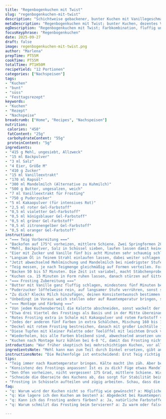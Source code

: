 ```yaml
---
title: "Regenbogenkuchen mit Twist"
slug: "regenbogenkuchen-mit-twist"
description: "Schichtweise gebackener, bunter Kuchen mit Vanillegeschmack. Sechs Farben Frosting, zarte Textur. Buttriges Frosting, leichtes Aroma. Variation mit Mandelmilch, glutenfrei möglich. Schrittweise Teigzubereitung mit Eischnee für Luftigkeit. Backzeit hängt vom Ofen, Stäbchenprobe entscheidend. Farbige Glasur kreativ dosieren, intensiver Rotton durch Kakao. Ausgangspunkt: Weiche Butter, akkurate Temperatur, Zutaten Raumtemperatur. Achtung Kleckern beim Färben, Frosting dick genug für Form. Ganze Prozedur ca. 1 Stunde 50 Minuten, Ruhezeiten beachten."
metaDescription: "Regenbogenkuchen mit Twist; bunter Kuchen, dezentes Vanillearoma. Ein Genuss, der das Auge erfreut und den Gaumen verwöhnt."
ogDescription: "Regenbogenkuchen mit Twist; Farbkombination, fluffig und gut für dein Fest. Tolle Abwandlungen möglich."
focusKeyphrase: "Regenbogenkuchen"
date: 2025-09-27
draft: false
image: regenbogenkuchen-mit-twist.png
author: "Marlena"
prepTime: PT55M
cookTime: PT55M
totalTime: PT1H50M
recipeYield: "12 Portionen"
categories: ["Nachspeisen"]
tags:
- "Kuchen"
- "bunt"
- "süss"
- "Festtagsrezept"
keywords:
- "Kuchen"
- "Rezept"
- "Nachspeise"
breadcrumb: ["Home", "Recipes", "Nachspeisen"]
nutrition: 
 calories: "450"
 fatContent: "25g"
 carbohydrateContent: "55g"
 proteinContent: "5g"
ingredients:
- "415 g Mehl, ungesiebt, Allzweck"
- "15 ml Backpulver"
- "3 ml Salz"
- "4 Eier, Größe M"
- "410 g Zucker"
- "15 ml Vanilleextrakt"
- "170 ml Rapsöl"
- "300 ml Mandelmilch (Alternative zu Kuhmilch)"
- "500 g Butter, ungesalzen, weich"
- "7 ml Vanilleextrakt für Frosting"
- "750 g Puderzucker"
- "5 ml Kakaopulver (für intensives Rot)"
- "2,5 ml roter Gel-Farbstoff"
- "0,5 ml violetter Gel-Farbstoff"
- "0,5 ml königsblauer Gel-Farbstoff"
- "0,5 ml grüner Gel-Farbstoff"
- "0,5 ml zitronengelber Gel-Farbstoff"
- "0,5 ml oranger Gel-Farbstoff"
instructions:
- "=== Teig Vorbereitung ==="
- "Backofen auf 175°C vorheizen, mittlere Schiene. Zwei Springformen 20 cm einfetten, Backpapier bodenbedeckend, rutscht besser raus später."
- "Mehl, Backpulver, Salz in Schüssel sieben, laufen lassen damit keine Klumpen."
- "Eier mit Zucker und Vanille fünf bis acht Minuten sehr schaumig schlagen, halbwegs Volumen verdoppeln, Luftmasse sichtbar. Wird zäher, fast wie Baisermasse."
- "Langsam Öl in feinem Strahl einlaufen lassen, dabei weiter schlagen. Wichtig, sonst trennt sich der Teig oder wird schwer."
- "Jetzt abwechselnd Mehlmischung und Mandelmilch bei niedrigster Stufe unterheben, löffelweise, nicht übermixen. Muss geschmeidig sein, glänzend, nicht klebrig zu sehr."
- "Teig messen, je nach Teigmenge gleichmäßig auf Formen verteilen. Formen klopfen, Luftblasen raus, ungleichmäßig verteilt versaut die Schichten."
- "Backen 50 bis 57 Minuten. Die Zeit ist variabel, macht Stäbchenprobe: Stäbchen darf kein Teig mehr kleben, aber der Kuchen soll federnd sein. Beim Klopfen auf die Form sollte es hohl klingen, nicht dumpf. "
- "Kuchen ca. 15 Minuten in Form ruhen lassen, danach stürzen auf Gitter, komplett auskühlen. Vorher No-Go: Glatte Oberfläche kaputt machen oder saftig abschneiden!"
- "=== Frosting Zubereitung ==="
- "Butter mit Vanille ganz fluffig schlagen, mindestens fünf Minuten bei hoher Geschwindigkeit. Creme soll hell und breit geworden sein."
- "Puderzucker löffelweise rein, auf langsamer Stufe verrühren, sonst staubt es. Nach und nach bis zum Schluss die richtige Konsistenz prüfen, sollte dick und dennoch streichfähig sein."
- "Zu dick? Klecks Milch hinzufügen, deinen Konsistentwunsch bestimmen. Zu flüssig? Puderzucker nachlegen, immer in kleinen Mengen. "
- "Unbedingt im Voraus weich stellen oder auf Raumtemperatur bringen, sonst Frosting klumpig oder zu wellig."
- "=== Montage und Färbung ==="
- "Von jedem Kuchenoberteil die Kalotte abschneiden, sonst wackelt der Stapel, uneben bringt Patzer."
- "Etwa drei Viertel des Frostings als Basis und in der Mitte übereinander für Klebeeffekt nutzen. Rest Frosting aufheben, 1 Liter in sechs Schüsseln aufteilen."
- "Rotes Frosting extra in Schale mit Kakaopulver und rotem Farbstoff vermengen. Zuhören: Kakao verdunkelt rot, macht schön kräftig. Sonst wirkt fast rosa, fleckig."
- "Jedes der anderen fünf Farben in extra Schälchen, Mischung 160 bis 170 ml pro Schale. Jede Schale bekommt eine Farbe zugefügt und gut verrührt, zügig arbeiten, da Frosting austrocknet."
- "Deckel mit rotem Frosting bestreichen, danach mit großer Lochtülle jeweils Punkte rundherum setzen, jeweils für Farben des Regenbogens."
- "Diese Tupfen mit kleiner Palette oder Teelöffel mit leichtem Druck verteilen, verteilt sie etwa 2,5 cm breit horizontal um den Rand. Tipp: Zwischen Farbe leicht wischen mit feuchtem Tuch, falls unerwünschter Farbauftrag entsteht."
- "Wiederholen, bis alle Farben bleibend sind, abwechselnd ansetzen und Farbbänder parallel formen."
- "Kuchen nach Montage kurz kühlen bei 6-8 °C, damit das Frosting nicht schmilzt beim Servieren oder transportieren."
introduction: "War früher skeptisch bei mehrschichtigen Kuchen, vor allem wenn bunt. Oft wurden sie zu trocken, frostings zu süß oder Farben verlaufen. Durch das Austauschen von Kuhmilch zu Mandelmilch wurde der Teig luftiger und vertrug sich besser mit Öl statt Butter im Teig. Die Konsistenz des Frostings entscheidet, ob du saubere Farbbänder kriegst oder Schlieren. Wichtig ist, Butter wirklich weich, fast cremig zu haben – bei zu kalt wirds bröckelig, zu warm zu flüssig. Beim Backen nutze ich visuelle und akustische Signale: Die Oberfläche soll goldgelb, nicht braun, leicht zurückfedern beim Andrücken. Stäbchenprobe funktioniert nur, wenn der Kuchen nicht überbacken ist, süße Warnung: Zieh den Kuchen lieber zehn Minuten früher raus als später. Mehr Mut zur Farbe, ruhig experimentieren – Gel-Farben sind intensiver, Pulversorten fallen oft flach."
ingredientsNote: "Mehl kann man zum Teil durch Dinkel ersetzen, gibt anderen Geschmack. Backpulver mit einem halben Teelöffel Weinsteinbackpulver oder Natron plus Zitronensaft ersetzen, reagiert schneller. Ich ersetzte die Kuhmilch oft durch Mandel- oder Hafermilch, weil der Kuchen luftiger wird und feucht bleibt. Rapsöl ist neutral, bei Olivenöl wird Geschmack zu kräftig, Sonnenblumenöl geht aber auch. Butter fürs Frosting: Niemals nehmen, was noch nicht weich ist – 30 Minuten vorher rausstellen, sonst verklumpt alles. Puderzucker durchsieben hilft, sonst hast du knubbeligen Frosting. Die Gel-Farben besser sparsam dosieren, zu viel Farbstoff macht Frosting klebrig und bitter. Kakao ist ein Trick, um Rot tiefer zu machen, ohne zu lila oder rosa zu werden. Eine überraschende Note ist Rosenwasser im Teig – aber Vorsicht, dosieren!"
instructionsNote: "Die Reihenfolge ist entscheidend: Erst Teig richtig anrühren, besonders wichtig die Eier-Zucker-Mischung wirklich schaumig schlagen, sonst denselben Effekt wie einen dichten, schweren Kuchen. Langsam das Öl einfließen lassen vermeidet geronnene Masse. Milch und Mehl in niedrigster Geschwindigkeit unterheben, nicht zu lange, sonst wird Kuchen zäh. Die Backzeit unbedingt mit mehreren Methoden prüfen: Farbe, Klopfen, Stäbchen. Ist der Kuchen noch hot, nicht sofort schneiden, sondern 15 Minuten warten, sonst zerfällt er. Beim Frosting geduldig sein, oft unterschätzt man wie lange es braucht um cremig zu werden. Beim Färben sofort nach dem Mischen verarbeiten, es trocknet schnell aus. Tupfen der Farbkreise ist Arbeit, aber visuelle Belohnung, als ob Backen ein Kunstwerk wäre. Kleine Küchenspatel für das Glätten – nicht zu grob, kein Kratzen, sonst Risiko: Brösel treten aus. Frosting kurz kühlen vor dem Servieren verbessert Haltbarkeit und Angriffsoptik."
tips:
- "Teig immer nach Raumtemperatur bringen. Kälte macht ihn zäh. Aber beim Eier-Zucker-Schlagen braucht es wirklich Zeit. Fünf bis acht Minuten müssen sein. Das Volumen wird sich verdoppeln, das ist die Basis für einen fluffigen Kuchen."
- "Konsistenz des Frostings anpassen! Ist es zu dick? Füge etwas Mandelmilch hinzu, aber vorsichtig. Zu flüssig? Mehr Puderzucker. Bis zum gewünschten Moment probieren – nicht scheuen, denn der Geschmack entscheidet über den Erfolg!"
- "Den Ofen vorheizen, nicht vergessen! 175 Grad, mittlere Schiene. Wichtig, Temperatur muss stabil sein. Zu heiss oder zu kalt kann das Backergebnis negativ beeinflussen. Auch Stäbchenprobe am Ende mit Bedacht durchführen."
- "Schneide die Oberseite des Kuchens ab, das sorgt für Stabilität beim Stapeln. Sonst wird der Kuchen wackelig und das Frosting kann verrutschen. Sauber arbeiten, jeden Schritt beachte, das zieht sich durch alles."
- "Frosting in Schüsseln aufteilen und zügig arbeiten. Schau, dass die Farben intensiv sind. Die Gel-Farben sind potent! Zu viel bringt es aus dem Gleichgewicht. Also sparsam dosieren, das ist der Schlüssel für strahlende Ergebnisse."
faq:
- "q: Warum wird der Kuchen nicht so fluffig wie gewünscht? a: Möglicherweise waren die Eier nicht richtig schaumig geschlagen. Luft ziehen lassen ist essenziell. Alternativen wie Dinkelmehl können dichten Teig fördern."
- "q: Wie lagere ich den Kuchen am besten? a: Abgedeckt bei Raumtemperatur oder in einem Kasten. Wenn du länger aufbewahren willst, kühl ihn gut und friere ihn ein. Wichtig ist die Verpackung, keine Luft darf rein."
- "q: Kann ich das Frosting anders färben? a: Ja, natürliche Farbstoffe funktionieren auch. Beetrot für rot. Aber die Ergebnisse sind nicht so intensiv wie mit Gel. Aber ist auch gesünder für Kinder."
- "q: Warum schmilzt das Frosting beim Servieren? a: Zu warm oder falsch gekühlt. Kühlung bei 6-8 Grad vor dem Servieren hilft enorm. Vorher wäre der Eindruck schön, wenn es cremig bleibt."

---
```

